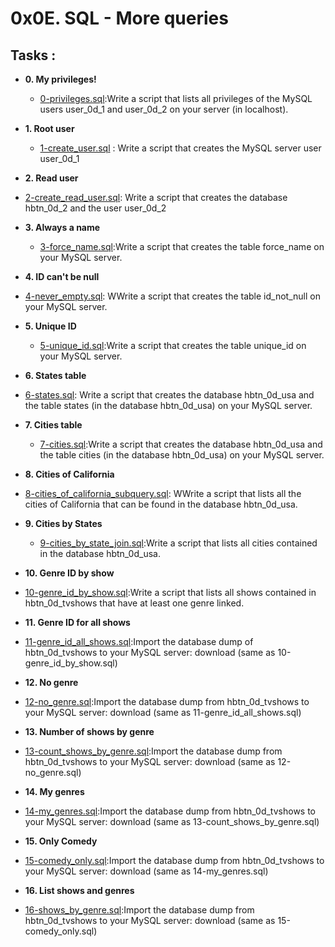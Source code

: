 # 0x0E. SQL - More queries


## Tasks : 


* **0. My privileges!**
  * [0-privileges.sql](0-privileges.sql):Write a script that lists all privileges of the MySQL users user_0d_1 and user_0d_2 on your server (in localhost).
  
* **1. Root user**
  * [1-create_user.sql](1-create_user.sql) : Write a script that creates the MySQL server user user_0d_1

  
* **2. Read user**
 * [2-create_read_user.sql](2-create_read_user.sql): Write a script that creates the database hbtn_0d_2 and the user user_0d_2

* **3. Always a name**
  * [3-force_name.sql](3-force_name.sql):Write a script that creates the table force_name on your MySQL server.
  
* **4. ID can't be null**
 * [4-never_empty.sql](4-never_empty.sql): WWrite a script that creates the table id_not_null on your MySQL server.

* **5. Unique ID**
  * [5-unique_id.sql](5-unique_id.sql):Write a script that creates the table unique_id on your MySQL server.
  
* **6. States table**
 * [6-states.sql](6-states.sql): Write a script that creates the database hbtn_0d_usa and the table states (in the database hbtn_0d_usa) on your MySQL server.

* **7. Cities table**
  * [7-cities.sql](7-cities.sql):Write a script that creates the database hbtn_0d_usa and the table cities (in the database hbtn_0d_usa) on your MySQL server.
  
* **8. Cities of California**
 * [8-cities_of_california_subquery.sql](8-cities_of_california_subquery.sql): WWrite a script that lists all the cities of California that can be found in the database hbtn_0d_usa.
 
* **9. Cities by States**
  * [9-cities_by_state_join.sql](9-cities_by_state_join.sql):Write a script that lists all cities contained in the database hbtn_0d_usa.

* **10. Genre ID by show**
 * [10-genre_id_by_show.sql](10-genre_id_by_show.sql):Write a script that lists all shows contained in hbtn_0d_tvshows that have at least one genre linked.

* **11. Genre ID for all shows**
 * [11-genre_id_all_shows.sql](11-genre_id_all_shows.sql):Import the database dump of hbtn_0d_tvshows to your MySQL server: download (same as 10-genre_id_by_show.sql)
 
* **12. No genre**
 * [12-no_genre.sql](12-no_genre.sql):Import the database dump from hbtn_0d_tvshows to your MySQL server: download (same as 11-genre_id_all_shows.sql)
 
 * **13. Number of shows by genre**
 * [13-count_shows_by_genre.sql](13-count_shows_by_genre.sql):Import the database dump from hbtn_0d_tvshows to your MySQL server: download (same as 12-no_genre.sql)
 
* **14. My genres**
 * [14-my_genres.sql](14-my_genres.sql):Import the database dump from hbtn_0d_tvshows to your MySQL server: download (same as 13-count_shows_by_genre.sql)
 
 * **15. Only Comedy**
 * [15-comedy_only.sql](15-comedy_only.sql):Import the database dump from hbtn_0d_tvshows to your MySQL server: download (same as 14-my_genres.sql)
 
* **16. List shows and genres**
 * [16-shows_by_genre.sql](16-shows_by_genre.sql):Import the database dump from hbtn_0d_tvshows to your MySQL server: download (same as 15-comedy_only.sql)
 

